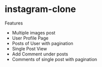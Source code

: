 # instagram-clone

Features
- Multiple images post
- User Profile Page
- Posts of User with pagination
- Single Post View
- Add Comment under posts
- Comments of single post with pagination
